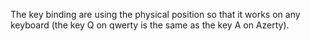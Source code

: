 The key binding are using the physical position so that it works on any keyboard (the key Q on qwerty is the same as the key A on Azerty).
